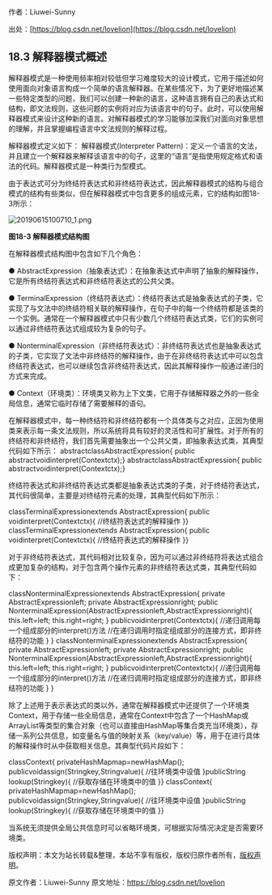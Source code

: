 

  
作者：Liuwei-Sunny

出处：[https://blog.csdn.net/lovelion](https://blog.csdn.net/lovelion)

## 18.3 解释器模式概述

解释器模式是一种使用频率相对较低但学习难度较大的设计模式，它用于描述如何使用面向对象语言构成一个简单的语言解释器。在某些情况下，为了更好地描述某一些特定类型的问题，我们可以创建一种新的语言，这种语言拥有自己的表达式和结构，即文法规则，这些问题的实例将对应为该语言中的句子。此时，可以使用解释器模式来设计这种新的语言。对解释器模式的学习能够加深我们对面向对象思想的理解，并且掌握编程语言中文法规则的解释过程。

解释器模式定义如下：
解释器模式(Interpreter Pattern)：定义一个语言的文法，并且建立一个解释器来解释该语言中的句子，这里的“语言”是指使用规定格式和语法的代码。解释器模式是一种类行为型模式。

由于表达式可分为终结符表达式和非终结符表达式，因此解释器模式的结构与组合模式的结构有些类似，但在解释器模式中包含更多的组成元素，它的结构如图18-3所示：

![20190615100710_1.png](https://gitee.com/hezhiyuan007/java-study/raw/master/images/DesignMode2/b0ab94d3-ae48-453d-8f5e-0f518aeafcae.png)

**图18-3 解释器模式结构图**

在解释器模式结构图中包含如下几个角色：

● AbstractExpression（抽象表达式）：在抽象表达式中声明了抽象的解释操作，它是所有终结符表达式和非终结符表达式的公共父类。

● TerminalExpression（终结符表达式）：终结符表达式是抽象表达式的子类，它实现了与文法中的终结符相关联的解释操作，在句子中的每一个终结符都是该类的一个实例。通常在一个解释器模式中只有少数几个终结符表达式类，它们的实例可以通过非终结符表达式组成较为复杂的句子。

● NonterminalExpression（非终结符表达式）：非终结符表达式也是抽象表达式的子类，它实现了文法中非终结符的解释操作，由于在非终结符表达式中可以包含终结符表达式，也可以继续包含非终结符表达式，因此其解释操作一般通过递归的方式来完成。

● Context（环境类）：环境类又称为上下文类，它用于存储解释器之外的一些全局信息，通常它临时存储了需要解释的语句。

在解释器模式中，每一种终结符和非终结符都有一个具体类与之对应，正因为使用类来表示每一条文法规则，所以系统将具有较好的灵活性和可扩展性。对于所有的终结符和非终结符，我们首先需要抽象出一个公共父类，即抽象表达式类，其典型代码如下所示：
abstractclassAbstractExpression{ public abstractvoidinterpret(Contextctx);} abstractclassAbstractExpression{ public abstractvoidinterpret(Contextctx);}

终结符表达式和非终结符表达式类都是抽象表达式类的子类，对于终结符表达式，其代码很简单，主要是对终结符元素的处理，其典型代码如下所示：

classTerminalExpressionextends AbstractExpression{ public voidinterpret(Contextctx){ //终结符表达式的解释操作 }} classTerminalExpressionextends AbstractExpression{ public voidinterpret(Contextctx){ //终结符表达式的解释操作 }}

对于非终结符表达式，其代码相对比较复杂，因为可以通过非终结符将表达式组合成更加复杂的结构，对于包含两个操作元素的非终结符表达式类，其典型代码如下：

classNonterminalExpressionextends AbstractExpression{ private AbstractExpressionleft; private AbstractExpressionright; public NonterminalExpression(AbstractExpressionleft,AbstractExpressionright){ this.left=left; this.right=right; } publicvoidinterpret(Contextctx){ //递归调用每一个组成部分的interpret()方法 //在递归调用时指定组成部分的连接方式，即非终结符的功能 } } classNonterminalExpressionextends AbstractExpression{ private AbstractExpressionleft; private AbstractExpressionright; public NonterminalExpression(AbstractExpressionleft,AbstractExpressionright){ this.left=left; this.right=right; } publicvoidinterpret(Contextctx){ //递归调用每一个组成部分的interpret()方法 //在递归调用时指定组成部分的连接方式，即非终结符的功能 } }

除了上述用于表示表达式的类以外，通常在解释器模式中还提供了一个环境类Context，用于存储一些全局信息，通常在Context中包含了一个HashMap或ArrayList等类型的集合对象（也可以直接由HashMap等集合类充当环境类），存储一系列公共信息，如变量名与值的映射关系（key/value）等，用于在进行具体的解释操作时从中获取相关信息。其典型代码片段如下：

classContext{ privateHashMapmap=newHashMap(); publicvoidassign(Stringkey,Stringvalue){ //往环境类中设值 }publicString lookup(Stringkey){ //获取存储在环境类中的值 }} classContext{ privateHashMapmap=newHashMap(); publicvoidassign(Stringkey,Stringvalue){ //往环境类中设值 }publicString lookup(Stringkey){ //获取存储在环境类中的值 }}

当系统无须提供全局公共信息时可以省略环境类，可根据实际情况决定是否需要环境类。

版权声明：本文为站长转载&整理，本站不享有版权，版权归原作者所有，[版权声明](https://gitee.com/hezhiyuan007/java-notes/raw/master/disclaimer.md)。




原文作者：Liuwei-Sunny 原文地址：https://blog.csdn.net/lovelion